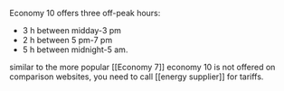 Economy 10 offers three off-peak hours:
- 3 h between midday-3 pm
- 2 h between 5 pm-7 pm
- 5 h between midnight-5 am.

similar to the more popular [[Economy 7]]
economy 10 is not offered on comparison websites, you need to call [[energy supplier]] for tariffs.